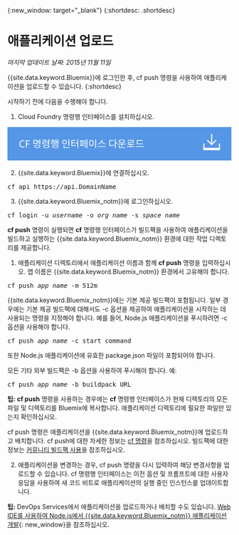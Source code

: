 {:new_window: target="_blank"}
{:shortdesc: .shortdesc}

# 애플리케이션 업로드
*마지막 업데이트 날짜: 2015년 11월 11일*

{{site.data.keyword.Bluemix}}에 로그인한 후, cf push 명령을 사용하여 애플리케이션을 업로드할 수 있습니다.
{:shortdesc}

시작하기 전에 다음을 수행해야 합니다.
  1. Cloud Foundry 명령행 인터페이스를 설치하십시오.

  <p>
  <a class="xref" href="https://github.com/cloudfoundry/cli/releases" target="_blank" title="(새 탭 또는 창에서 열림)"><img class="image" src="images/btn_cf_commandline.svg" alt="Cloud Foundry 명령행 인터페이스 다운로드" /></a>
  </p>


  2. {{site.data.keyword.Bluemix}}에 연결하십시오.

  <pre class="pre">cf api https://api.<span class="keyword" data-hd-keyref="DomainName">DomainName</span></pre>
  
  3. {{site.data.keyword.Bluemix_notm}}에 로그인하십시오.

  <pre class="pre">cf login -u <var class="keyword varname" data-hd-keyref="user_ID">username</var> -o <var class="keyword varname" data-hd-keyref="org_name">org_name</var> -s <var class="keyword varname" data-hd-keyref="space_name">space_name</var></pre>

**cf push** 명령이 실행되면
**cf** 명령행 인터페이스가 빌드팩을 사용하여 애플리케이션을 빌드하고 실행하는
{{site.data.keyword.Bluemix_notm}} 환경에
대한 작업 디렉토리를 제공합니다. 

  1. 애플리케이션 디렉토리에서 애플리케이션 이름과 함께 **cf
push** 명령을 입력하십시오. 앱 이름은 {{site.data.keyword.Bluemix_notm}} 환경에서
고유해야 합니다.

  
  <pre class="pre">cf push <var class="keyword varname" data-hd-keyref="app_name">app_name</var> -m 512m</pre>
  
  {{site.data.keyword.Bluemix_notm}}에는
기본 제공 빌드팩이 포함됩니다. 일부 경우에는 기본 제공 빌드팩에 대해서도 -c 옵션을 제공하여 애플리케이션을 시작하는 데 사용되는 명령을
지정해야 합니다. 예를 들어, Node.js 애플리케이션을 푸시하려면 -c 옵션을 사용해야 합니다.
  
  <pre class="pre">cf push <var class="keyword varname" data-hd-keyref="app_name">app_name</var> -c start_command</pre>
  
  또한 Node.js 애플리케이션에 유효한 package.json 파일이 포함되어야 합니다.

  모든 기타 외부 빌드팩은 -b 옵션을 사용하여 푸시해야 합니다. 예:

  <pre class="pre">cf push <var class="keyword varname" data-hd-keyref="app_name">app_name</var> -b buildpack_URL</pre>
  
  **팁:** **cf push** 명령을 사용하는 경우에는 **cf** 명령행 인터페이스가
현재 디렉토리의 모든 파일 및 디렉토리를 Bluemix에 복사합니다. 애플리케이션 디렉토리에 필요한 파일만 있는지 확인하십시오.

  cf push 명령은 애플리케이션을 {{site.data.keyword.Bluemix_notm}}에 업로드하고
배치합니다. cf push에 대한 자세한 정보는 [cf 명령](../cli/reference/cfcommands/index.html)을
참조하십시오. 빌드팩에 대한 정보는 [커뮤니티 빌드팩 사용](../cfapps/byob.html)을 참조하십시오.

  2. 애플리케이션을 변경하는 경우, cf push 명령을 다시 입력하여 해당 변경사항을 업로드할 수 있습니다. 
cf 명령행 인터페이스는 이전 옵션 및 프롬프트에 대한 사용자 응답을 사용하여
새 코드 비트로 애플리케이션의 실행 중인 인스턴스를 업데이트합니다. 

**팁:** DevOps Services에서 애플리케이션을 업로드하거나 배치할 수도 있습니다. [Web IDE를
사용하여 Node.js에서 {{site.data.keyword.Bluemix_notm}} 애플리케이션 개발](https://hub.jazz.net/tutorials/devopsweb/){: new_window}을 참조하십시오.
